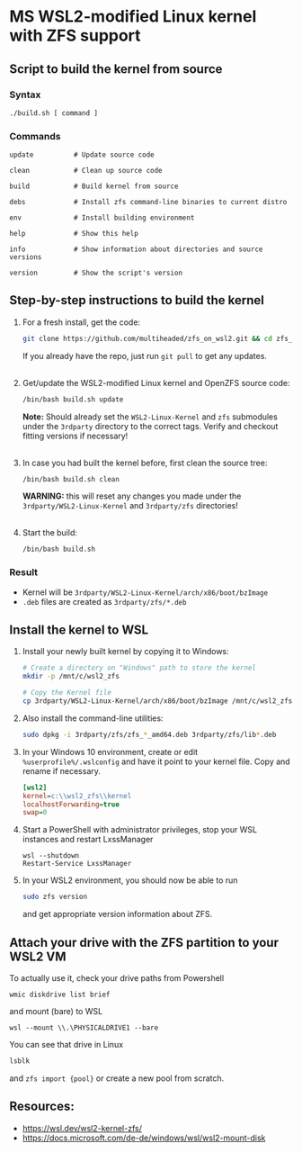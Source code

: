 # MS WSL2-modified Linux kernel with ZFS support

## Script to build the kernel from source


### Syntax

```bash
./build.sh [ command ]
```


### Commands

    update          # Update source code

    clean           # Clean up source code

    build           # Build kernel from source

    debs            # Install zfs command-line binaries to current distro

    env             # Install building environment

    help            # Show this help

    info            # Show information about directories and source versions

    version         # Show the script's version

## Step-by-step instructions to build the kernel

1.  For a fresh install, get the code:
    ```bash
    git clone https://github.com/multiheaded/zfs_on_wsl2.git && cd zfs_on_wsl2
    ```
    If you already have the repo, just run `git pull` to get any updates.\
    <br/>

2.  Get/update the WSL2-modified Linux kernel and OpenZFS source code:
    ```bash
    /bin/bash build.sh update
    ```
    **Note:** Should already set the `WSL2-Linux-Kernel` and `zfs` submodules under the `3rdparty` directory to the correct tags.
    Verify and checkout fitting versions if necessary! \
    <br/>

3.  In case you had built the kernel before, first clean the source tree:
    ```bash
    /bin/bash build.sh clean
    ```
    **WARNING:** this will reset any changes you made under the `3rdparty/WSL2-Linux-Kernel` and `3rdparty/zfs` directories! \
    <br/>

4.  Start the build:
    ```bash
    /bin/bash build.sh
    ```

### Result
- Kernel will be `3rdparty/WSL2-Linux-Kernel/arch/x86/boot/bzImage`
- `.deb` files are created as `3rdparty/zfs/*.deb`


## Install the kernel to WSL

1.  Install your newly built kernel by copying it to Windows:
    ```bash
    # Create a directory on "Windows" path to store the kernel
    mkdir -p /mnt/c/wsl2_zfs
    
    # Copy the Kernel file
    cp 3rdparty/WSL2-Linux-Kernel/arch/x86/boot/bzImage /mnt/c/wsl2_zfs/kernel
    ```

2.  Also install the command-line utilities:
    ```bash
    sudo dpkg -i 3rdparty/zfs/zfs_*_amd64.deb 3rdparty/zfs/lib*.deb
    ```

3.  In your Windows 10 environment, create or edit `%userprofile%/.wslconfig` and have it point to your kernel file. Copy and rename if necessary.
    ```ini
    [wsl2]
    kernel=c:\\wsl2_zfs\\kernel
    localhostForwarding=true
    swap=0
    ```

4.  Start a PowerShell with administrator privileges, stop your WSL instances and restart LxssManager
    ```batch
    wsl --shutdown
    Restart-Service LxssManager
    ```

5.  In your WSL2 environment, you should now be able to run
    ```bash
    sudo zfs version
    ```
    and get appropriate version information about ZFS.


## Attach your drive with the ZFS partition to your WSL2 VM

To actually use it, check your drive paths from Powershell
```batch
wmic diskdrive list brief
```
and mount (bare) to WSL
```
wsl --mount \\.\PHYSICALDRIVE1 --bare
```

You can see that drive in Linux
```bash
lsblk
```

and `zfs import {pool}` or create a new pool from scratch.

## Resources:
- https://wsl.dev/wsl2-kernel-zfs/
- https://docs.microsoft.com/de-de/windows/wsl/wsl2-mount-disk

